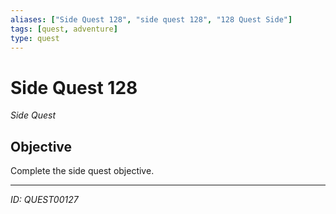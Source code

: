 ```yaml
---
aliases: ["Side Quest 128", "side quest 128", "128 Quest Side"]
tags: [quest, adventure]
type: quest
---
```


# Side Quest 128

*Side Quest*

## Objective
Complete the side quest objective.

---
*ID: QUEST00127*